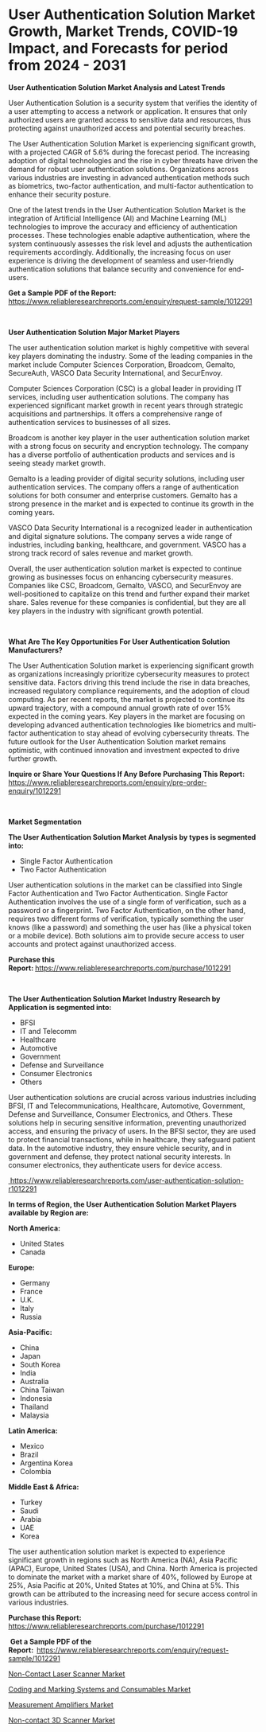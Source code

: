 <p><h1>User Authentication Solution Market Growth, Market Trends, COVID-19 Impact, and Forecasts for period from 2024 - 2031</h1></p><p><strong>User Authentication Solution Market Analysis and Latest Trends</strong></p>
<p><p>User Authentication Solution is a security system that verifies the identity of a user attempting to access a network or application. It ensures that only authorized users are granted access to sensitive data and resources, thus protecting against unauthorized access and potential security breaches.</p><p>The User Authentication Solution Market is experiencing significant growth, with a projected CAGR of 5.6% during the forecast period. The increasing adoption of digital technologies and the rise in cyber threats have driven the demand for robust user authentication solutions. Organizations across various industries are investing in advanced authentication methods such as biometrics, two-factor authentication, and multi-factor authentication to enhance their security posture.</p><p>One of the latest trends in the User Authentication Solution Market is the integration of Artificial Intelligence (AI) and Machine Learning (ML) technologies to improve the accuracy and efficiency of authentication processes. These technologies enable adaptive authentication, where the system continuously assesses the risk level and adjusts the authentication requirements accordingly. Additionally, the increasing focus on user experience is driving the development of seamless and user-friendly authentication solutions that balance security and convenience for end-users.</p></p>
<p><strong>Get a Sample PDF of the Report:&nbsp;</strong> <a href="https://www.reliableresearchreports.com/enquiry/request-sample/1012291">https://www.reliableresearchreports.com/enquiry/request-sample/1012291</a></p>
<p>&nbsp;</p>
<p><strong>User Authentication Solution Major Market Players</strong></p>
<p><p>The user authentication solution market is highly competitive with several key players dominating the industry. Some of the leading companies in the market include Computer Sciences Corporation, Broadcom, Gemalto, SecureAuth, VASCO Data Security International, and SecurEnvoy. </p><p>Computer Sciences Corporation (CSC) is a global leader in providing IT services, including user authentication solutions. The company has experienced significant market growth in recent years through strategic acquisitions and partnerships. It offers a comprehensive range of authentication services to businesses of all sizes.</p><p>Broadcom is another key player in the user authentication solution market with a strong focus on security and encryption technology. The company has a diverse portfolio of authentication products and services and is seeing steady market growth.</p><p>Gemalto is a leading provider of digital security solutions, including user authentication services. The company offers a range of authentication solutions for both consumer and enterprise customers. Gemalto has a strong presence in the market and is expected to continue its growth in the coming years.</p><p>VASCO Data Security International is a recognized leader in authentication and digital signature solutions. The company serves a wide range of industries, including banking, healthcare, and government. VASCO has a strong track record of sales revenue and market growth.</p><p>Overall, the user authentication solution market is expected to continue growing as businesses focus on enhancing cybersecurity measures. Companies like CSC, Broadcom, Gemalto, VASCO, and SecurEnvoy are well-positioned to capitalize on this trend and further expand their market share. Sales revenue for these companies is confidential, but they are all key players in the industry with significant growth potential.</p></p>
<p>&nbsp;</p>
<p><strong>What Are The Key Opportunities For User Authentication Solution Manufacturers?</strong></p>
<p><p>The User Authentication Solution market is experiencing significant growth as organizations increasingly prioritize cybersecurity measures to protect sensitive data. Factors driving this trend include the rise in data breaches, increased regulatory compliance requirements, and the adoption of cloud computing. As per recent reports, the market is projected to continue its upward trajectory, with a compound annual growth rate of over 15% expected in the coming years. Key players in the market are focusing on developing advanced authentication technologies like biometrics and multi-factor authentication to stay ahead of evolving cybersecurity threats. The future outlook for the User Authentication Solution market remains optimistic, with continued innovation and investment expected to drive further growth.</p></p>
<p><strong>Inquire or Share Your Questions If Any Before Purchasing This Report:</strong> <a href="https://www.reliableresearchreports.com/enquiry/pre-order-enquiry/1012291">https://www.reliableresearchreports.com/enquiry/pre-order-enquiry/1012291</a></p>
<p>&nbsp;</p>
<p><strong>Market Segmentation</strong></p>
<p><strong>The User Authentication Solution Market Analysis by types is segmented into:</strong></p>
<p><ul><li>Single Factor Authentication</li><li>Two Factor Authentication</li></ul></p>
<p><p>User authentication solutions in the market can be classified into Single Factor Authentication and Two Factor Authentication. Single Factor Authentication involves the use of a single form of verification, such as a password or a fingerprint. Two Factor Authentication, on the other hand, requires two different forms of verification, typically something the user knows (like a password) and something the user has (like a physical token or a mobile device). Both solutions aim to provide secure access to user accounts and protect against unauthorized access.</p></p>
<p><strong>Purchase this Report:&nbsp;</strong><a href="https://www.reliableresearchreports.com/purchase/1012291">https://www.reliableresearchreports.com/purchase/1012291</a></p>
<p>&nbsp;</p>
<p><strong>The User Authentication Solution Market Industry Research by Application is segmented into:</strong></p>
<p><ul><li>BFSI</li><li>IT and Telecomm</li><li>Healthcare</li><li>Automotive</li><li>Government</li><li>Defense and Surveillance</li><li>Consumer Electronics</li><li>Others</li></ul></p>
<p><p>User authentication solutions are crucial across various industries including BFSI, IT and Telecommunications, Healthcare, Automotive, Government, Defense and Surveillance, Consumer Electronics, and Others. These solutions help in securing sensitive information, preventing unauthorized access, and ensuring the privacy of users. In the BFSI sector, they are used to protect financial transactions, while in healthcare, they safeguard patient data. In the automotive industry, they ensure vehicle security, and in government and defense, they protect national security interests. In consumer electronics, they authenticate users for device access.</p></p>
<p><a href="https://www.reliableresearchreports.com/user-authentication-solution-r1012291">&nbsp;https://www.reliableresearchreports.com/user-authentication-solution-r1012291</a></p>
<p><strong>In terms of Region, the User Authentication Solution Market Players available by Region are:</strong></p>
<p>
    <p> <strong> North America: </strong>
        <ul>
            <li>United States</li>
            <li>Canada</li>
        </ul>
        </p> 
    <p> <strong> Europe: </strong>
        <ul>
            <li>Germany</li>
            <li>France</li>
            <li>U.K.</li>
            <li>Italy</li>
            <li>Russia</li>
        </ul>
        </p> 
    <p> <strong> Asia-Pacific: </strong>
        <ul>
            <li>China</li>
            <li>Japan</li>
            <li>South Korea</li>
            <li>India</li>
            <li>Australia</li>
            <li>China Taiwan</li>
            <li>Indonesia</li>
            <li>Thailand</li>
            <li>Malaysia</li>
        </ul>
        </p> 
    <p> <strong> Latin America: </strong>
        <ul>
            <li>Mexico</li>
            <li>Brazil</li>
            <li>Argentina Korea</li>
            <li>Colombia</li>
        </ul>
        </p> 
    <p> <strong> Middle East & Africa: </strong>
        <ul>
            <li>Turkey</li>
            <li>Saudi</li>
            <li>Arabia</li>
            <li>UAE</li>
            <li>Korea</li>
        </ul>
    </p>
    </p>
<p><p>The user authentication solution market is expected to experience significant growth in regions such as North America (NA), Asia Pacific (APAC), Europe, United States (USA), and China. North America is projected to dominate the market with a market share of 40%, followed by Europe at 25%, Asia Pacific at 20%, United States at 10%, and China at 5%. This growth can be attributed to the increasing need for secure access control in various industries.</p></p>
<p><strong>Purchase this Report: </strong><a href="https://www.reliableresearchreports.com/purchase/1012291">https://www.reliableresearchreports.com/purchase/1012291</a></p>
<p>&nbsp;<strong>Get a Sample PDF of the Report:&nbsp;&nbsp;</strong><a href="https://www.reliableresearchreports.com/enquiry/request-sample/1012291">https://www.reliableresearchreports.com/enquiry/request-sample/1012291</a></p>
<p><strong></strong></p>
<p><p><a href="https://github.com/RyleeBauch2023/Market-Research-Report-List-1/blob/main/non-contact-laser-scanner-market.md">Non-Contact Laser Scanner Market</a></p><p><a href="https://www.linkedin.com/pulse/global-coding-marking-systems-consumables-market-focus-application-39m6f?trackingId=MT8r5AUS7xpQGn8bavJZYg%3D%3D">Coding and Marking Systems and Consumables Market</a></p><p><a href="https://www.linkedin.com/pulse/deep-dive-measurement-amplifiers-market-itstrends-segmentation-ylwif?trackingId=NtyRz2bImUQIhv2zAOqIGg%3D%3D">Measurement Amplifiers Market</a></p><p><a href="https://github.com/AndreanneHane2023/Market-Research-Report-List-1/blob/main/non-contact-3d-scanner-market.md">Non-contact 3D Scanner Market</a></p></p>